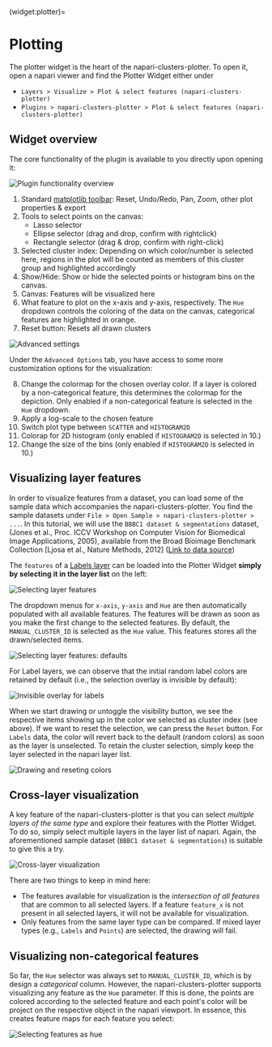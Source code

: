 (widget:plotter)=
# Plotting

The plotter widget is the heart of the napari-clusters-plotter. To open it, open a napari viewer and find the Plotter Widget either under

- `Layers > Visualize > Plot & select features (napari-clusters-plotter)`
- `Plugins > napari-clusters-plotter > Plot & select features (napari-clusters-plotter)`

## Widget overview

The core functionality of the plugin is available to you directly upon opening it:

![Plugin functionality overview](./imgs/plotter_overview1_annotated.png)

1. Standard [matplotlib toolbar](https://matplotlib.org/3.2.2/users/navigation_toolbar.html): Reset, Undo/Redo, Pan, Zoom, other plot properties & export
2. Tools to select points on the canvas:
    - Lasso selector
    - Ellipse selector (drag and drop, confirm with rightclick)
    - Rectangle selector (drag & drop, confirm with right-click)
3. Selected cluster index: Depending on which color/number is selected here, regions in the plot will be counted as members of this cluster group and highlighted accordingly
4. Show/Hide: Show or hide the selected points or histogram bins on the canvas.
5. Canvas: Features will be visualized here
6. What feature to plot on the x-axis and y-axis, respectively. The `Hue` dropdown controls the coloring of the data on the canvas, categorical features are highlighted in orange.
7. Reset button: Resets all drawn clusters

![Advanced settings](./imgs/plotter_overview3_annotated.png)

Under the `Advanced Options` tab, you have access to some more customization options for the visualization:

8. Change the colormap for the chosen overlay color. If a layer is colored by a non-categorical feature, this determines the colormap for the depiction. Only enabled if a non-categorical feature is selected in the `Hue` dropdown.
9. Apply a log-scale to the chosen feature
10. Switch plot type between `SCATTER` and `HISTOGRAM2D`
11. Colorap for 2D histogram (only enabled if `HISTOGRAM2D` is selected in 10.)
12. Change the size of the bins (only enabled if `HISTOGRAM2D` is selected in 10.)

## Visualizing layer features

In order to visualize features from a dataset, you can load some of the sample data which accompanies the napari-clusters-plotter. You find the sample datasets under `File > Open Sample > napari-clusters-plotter > ...`. In this tutorial, we will use the `BBBC1 dataset & segmentations` dataset, (Jones et al., Proc. ICCV Workshop on Computer Vision for Biomedical Image Applications, 2005), available from the Broad Bioimage Benchmark Collection [Ljosa et al., Nature Methods, 2012] ([Link to data source](https://bbbc.broadinstitute.org/BBBC007))

The `features` of a [Labels layer](https://napari.org/stable/howtos/layers/labels.html) can be loaded into the Plotter Widget **simply by selecting it in the layer list** on the left:

![Selecting layer features](./imgs/selecting_layers1_annotated.png)

The dropdown menus for `x-axis`, `y-axis` and `Hue` are then automatically populated with all available features. The features will be drawn as soon as you make the first change to the selected features. By default, the `MANUAL_CLUSTER_ID` is selected as the `Hue` value. This features stores all the drawn/selected items.

![Selecting layer features: defaults](./imgs/selecting_layers2.png)

For Label layers, we can observe that the initial random label colors are retained by default (i.e., the selection overlay is invisible by default):

![Invisible overlay for labels](./imgs/selecting_layers5.png)

When we start drawing or untoggle the visibility button, we see the respective items showing up in the color we selected as cluster index (see above). If we want to reset the selection, we can press the `Reset` button. For `Labels` data, the color will revert back to the default (random colors) as soon as the layer is unselected. To retain the cluster selection, simply keep the layer selected in the napari layer list.

![Drawing and reseting colors](./imgs/selecting_layers3.gif)

## Cross-layer visualization

A key feature of the napari-clusters-plotter is that you can select *multiple layers of the same type* and explore their features with the Plotter Widget. To do so, simply select multiple layers in the layer list of napari. Again, the aforementioned sample dataset (`BBBC1 dataset & segmentations`) is suitable to give this a try.

![Cross-layer visualization](./imgs/selecting_layers4_annotated.png)

There are two things to keep in mind here:

- The features available for visualization is the *intersection of all features* that are common to all selected layers. If a feature `feature_x` is not present in all selected layers, it will not be available for visualization.
- Only features from the same layer type can be compared. If mixed layer types (e.g., `Labels` and `Points`) are selected, the drawing will fail.

## Visualizing non-categorical features

So far, the `Hue` selector was always set to `MANUAL_CLUSTER_ID`, which is by design a *categorical* column. However, the napari-clusters-plotter supports visualizing any feature as the `Hue` parameter. If this is done, the points are colored according to the selected feature and each point's color will be project on the respective object in the napari viewport. In essence, this creates feature maps for each feature you select:

![Selecting features as hue](./imgs/selecting_features1.gif)
